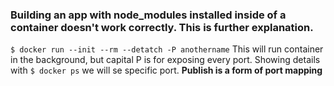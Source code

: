 ### Building an app with node_modules installed inside of a container doesn't work correctly. This is further explanation.

`$ docker run --init --rm --detatch -P anothername` This will run container in the background, but capital P is for exposing every port. Showing details with `$ docker ps` we will se specific port.
**Publish is a form of port mapping**

